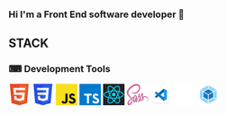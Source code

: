 ### Hi I'm a Front End software developer 👋

## STACK

### ⌨ Development Tools

<span><img src="assets/badges/html5.svg" alt="html5" title="html5" width="38" height="38"/></span>
<span><img src="assets/badges/css3.svg" alt="css3" title="css3" width="38" height="38"/></span>
<span><img src="assets/badges/js.svg" alt="javascript" title="javascript" width="38" height="38"/></span>
<span><img src="assets/badges/typescript.svg" alt="typescript" title="typescript" width="38" height="38"/></span>
<span><img src="assets/badges/react.svg" alt="react" title="react" width="38" height="38"/></span>
<span><img src="assets/badges/sass.svg" alt="sass" title="sass" width="38" height="38"/></span>
<span><img src="assets/badges/vscode.png" alt="vscode" title="vscode" width="38" height="38"/></span>
<span><img src="assets/badges/git.svg" alt="git" title="git" width="38" height="38"/>
<span><img src="assets/badges/webpack.svg" alt="webpack" title="webpack" width="38" height="38"/></span>
